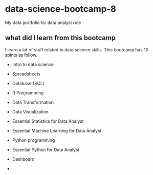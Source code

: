 # data-science-bootcamp-8
My data portfolio for data analyst role

## what did I learn from this bootcamp
I learn a lot of stuff related to data science skills.
This bootcamp has 10 spints as follow.
- Intro to data science
- Spreadsheets
- Database (SQL)
- R Programming
- Data Transformation
- Data Visualization
- Essential Statistics for Data Analyst
- Essential Machine Learning for Data Analyst
- Python programming
- Essential Python for Data Analyst
- Dashboard

- 
